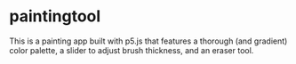 # paintingtool
This is a painting app built with p5.js that features a thorough (and gradient) color palette, a slider to adjust brush thickness, and an eraser tool.
